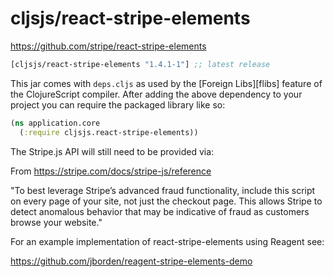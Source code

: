 # cljsjs/react-stripe-elements

https://github.com/stripe/react-stripe-elements

[](dependency)
```clojure
[cljsjs/react-stripe-elements "1.4.1-1"] ;; latest release
```
[](/dependency)

This jar comes with `deps.cljs` as used by the [Foreign Libs][flibs] feature
of the ClojureScript compiler. After adding the above dependency to your project
you can require the packaged library like so:

```clojure
(ns application.core
  (:require cljsjs.react-stripe-elements))
```

The Stripe.js API will still need to be provided via:

<script src="https://js.stripe.com/v3/"></script>

From https://stripe.com/docs/stripe-js/reference

"To best leverage Stripe’s advanced fraud functionality, include this script on every page of your site, not just the checkout page. This allows Stripe to detect anomalous behavior that may be indicative of fraud as customers browse your website."

For an example implementation of react-stripe-elements using Reagent see:

https://github.com/jborden/reagent-stripe-elements-demo
